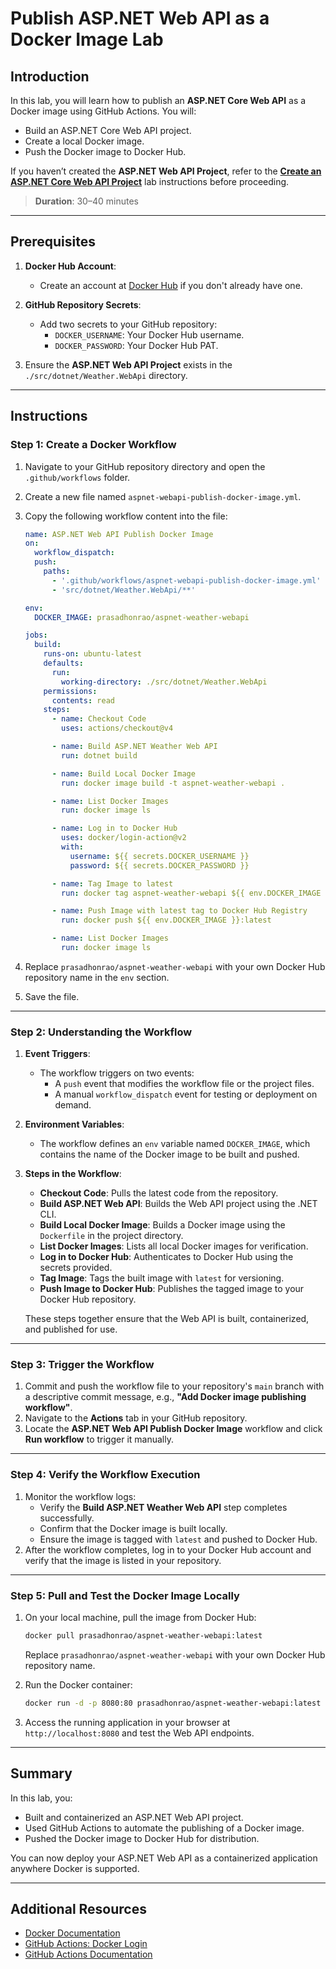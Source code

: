 # Publish ASP.NET Web API as a Docker Image Lab

## Introduction

In this lab, you will learn how to publish an **ASP.NET Core Web API** as a Docker image using GitHub Actions. You will:

- Build an ASP.NET Core Web API project.
- Create a local Docker image.
- Push the Docker image to Docker Hub.

If you haven’t created the **ASP.NET Web API Project**, refer to the **[Create an ASP.NET Core Web API Project](./create-aspnet-webapi.md)** lab instructions before proceeding.

> **Duration**: 30–40 minutes

---

## Prerequisites

1. **Docker Hub Account**:

   - Create an account at [Docker Hub](https://hub.docker.com) if you don't already have one.

2. **GitHub Repository Secrets**:

   - Add two secrets to your GitHub repository:
     - `DOCKER_USERNAME`: Your Docker Hub username.
     - `DOCKER_PASSWORD`: Your Docker Hub PAT.

3. Ensure the **ASP.NET Web API Project** exists in the `./src/dotnet/Weather.WebApi` directory.

---

## Instructions

### Step 1: Create a Docker Workflow

1. Navigate to your GitHub repository directory and open the `.github/workflows` folder.
2. Create a new file named `aspnet-webapi-publish-docker-image.yml`.
3. Copy the following workflow content into the file:

   ```yaml
   name: ASP.NET Web API Publish Docker Image
   on:
     workflow_dispatch:
     push:
       paths:
         - '.github/workflows/aspnet-webapi-publish-docker-image.yml'
         - 'src/dotnet/Weather.WebApi/**'

   env:
     DOCKER_IMAGE: prasadhonrao/aspnet-weather-webapi

   jobs:
     build:
       runs-on: ubuntu-latest
       defaults:
         run:
           working-directory: ./src/dotnet/Weather.WebApi
       permissions:
         contents: read
       steps:
         - name: Checkout Code
           uses: actions/checkout@v4

         - name: Build ASP.NET Weather Web API
           run: dotnet build

         - name: Build Local Docker Image
           run: docker image build -t aspnet-weather-webapi .

         - name: List Docker Images
           run: docker image ls

         - name: Log in to Docker Hub
           uses: docker/login-action@v2
           with:
             username: ${{ secrets.DOCKER_USERNAME }}
             password: ${{ secrets.DOCKER_PASSWORD }}

         - name: Tag Image to latest
           run: docker tag aspnet-weather-webapi ${{ env.DOCKER_IMAGE }}:latest

         - name: Push Image with latest tag to Docker Hub Registry
           run: docker push ${{ env.DOCKER_IMAGE }}:latest

         - name: List Docker Images
           run: docker image ls
   ```

4. Replace `prasadhonrao/aspnet-weather-webapi` with your own Docker Hub repository name in the `env` section.
5. Save the file.

---

### Step 2: Understanding the Workflow

1. **Event Triggers**:

   - The workflow triggers on two events:
     - A `push` event that modifies the workflow file or the project files.
     - A manual `workflow_dispatch` event for testing or deployment on demand.

2. **Environment Variables**:

   - The workflow defines an `env` variable named `DOCKER_IMAGE`, which contains the name of the Docker image to be built and pushed.

3. **Steps in the Workflow**:

   - **Checkout Code**: Pulls the latest code from the repository.
   - **Build ASP.NET Web API**: Builds the Web API project using the .NET CLI.
   - **Build Local Docker Image**: Builds a Docker image using the `Dockerfile` in the project directory.
   - **List Docker Images**: Lists all local Docker images for verification.
   - **Log in to Docker Hub**: Authenticates to Docker Hub using the secrets provided.
   - **Tag Image**: Tags the built image with `latest` for versioning.
   - **Push Image to Docker Hub**: Publishes the tagged image to your Docker Hub repository.

   These steps together ensure that the Web API is built, containerized, and published for use.

---

### Step 3: Trigger the Workflow

1. Commit and push the workflow file to your repository's `main` branch with a descriptive commit message, e.g., **"Add Docker image publishing workflow"**.
2. Navigate to the **Actions** tab in your GitHub repository.
3. Locate the **ASP.NET Web API Publish Docker Image** workflow and click **Run workflow** to trigger it manually.

---

### Step 4: Verify the Workflow Execution

1. Monitor the workflow logs:
   - Verify the **Build ASP.NET Weather Web API** step completes successfully.
   - Confirm that the Docker image is built locally.
   - Ensure the image is tagged with `latest` and pushed to Docker Hub.
2. After the workflow completes, log in to your Docker Hub account and verify that the image is listed in your repository.

---

### Step 5: Pull and Test the Docker Image Locally

1. On your local machine, pull the image from Docker Hub:

   ```bash
   docker pull prasadhonrao/aspnet-weather-webapi:latest
   ```

   Replace `prasadhonrao/aspnet-weather-webapi` with your own Docker Hub repository name.

2. Run the Docker container:

   ```bash
   docker run -d -p 8080:80 prasadhonrao/aspnet-weather-webapi:latest
   ```

3. Access the running application in your browser at `http://localhost:8080` and test the Web API endpoints.

---

## Summary

In this lab, you:

- Built and containerized an ASP.NET Web API project.
- Used GitHub Actions to automate the publishing of a Docker image.
- Pushed the Docker image to Docker Hub for distribution.

You can now deploy your ASP.NET Web API as a containerized application anywhere Docker is supported.

---

## Additional Resources

- [Docker Documentation](https://docs.docker.com/)
- [GitHub Actions: Docker Login](https://github.com/marketplace/actions/docker-login)
- [GitHub Actions Documentation](https://docs.github.com/en/actions)
